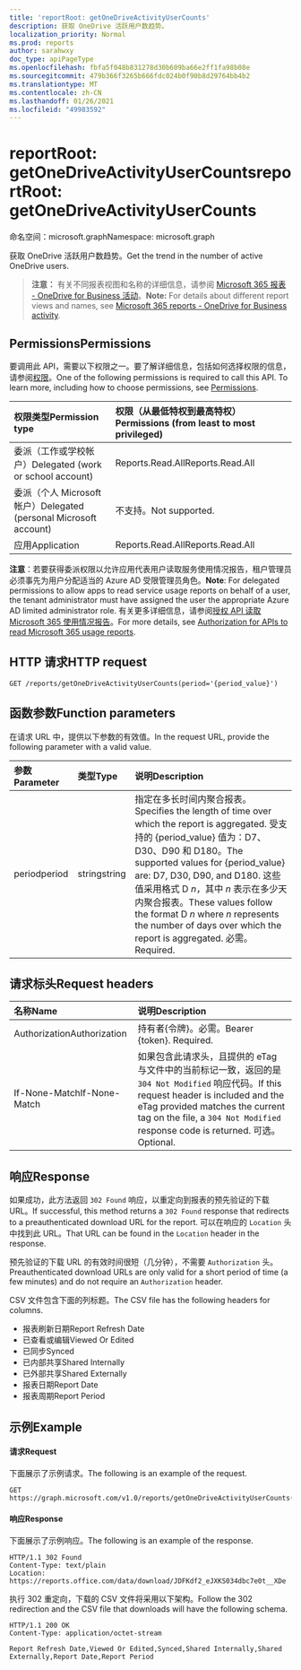 ```yaml
---
title: 'reportRoot: getOneDriveActivityUserCounts'
description: 获取 OneDrive 活跃用户数趋势。
localization_priority: Normal
ms.prod: reports
author: sarahwxy
doc_type: apiPageType
ms.openlocfilehash: fbfa5f048b831278d30b609ba66e2ff1fa98b08e
ms.sourcegitcommit: 479b366f3265b666fdc024b0f90b8d29764bb4b2
ms.translationtype: MT
ms.contentlocale: zh-CN
ms.lasthandoff: 01/26/2021
ms.locfileid: "49983592"
---
```

# <a name="reportroot-getonedriveactivityusercounts"></a><span data-ttu-id="37fdc-103">reportRoot: getOneDriveActivityUserCounts</span><span class="sxs-lookup"><span data-stu-id="37fdc-103">reportRoot: getOneDriveActivityUserCounts</span></span>

<span data-ttu-id="37fdc-104">命名空间：microsoft.graph</span><span class="sxs-lookup"><span data-stu-id="37fdc-104">Namespace: microsoft.graph</span></span>

<span data-ttu-id="37fdc-105">获取 OneDrive 活跃用户数趋势。</span><span class="sxs-lookup"><span data-stu-id="37fdc-105">Get the trend in the number of active OneDrive users.</span></span>

> <span data-ttu-id="37fdc-106">**注意：** 有关不同报表视图和名称的详细信息，请参阅 [Microsoft 365 报表 - OneDrive for Business 活动](https://support.office.com/client/OneDrive-for-Business-user-activity-8bbe4bf8-221b-46d6-99a5-2fb3c8ef9353)。</span><span class="sxs-lookup"><span data-stu-id="37fdc-106">**Note:** For details about different report views and names, see [Microsoft 365 reports - OneDrive for Business activity](https://support.office.com/client/OneDrive-for-Business-user-activity-8bbe4bf8-221b-46d6-99a5-2fb3c8ef9353).</span></span>

## <a name="permissions"></a><span data-ttu-id="37fdc-107">Permissions</span><span class="sxs-lookup"><span data-stu-id="37fdc-107">Permissions</span></span>

<span data-ttu-id="37fdc-p101">要调用此 API，需要以下权限之一。要了解详细信息，包括如何选择权限的信息，请参阅[权限](/graph/permissions-reference)。</span><span class="sxs-lookup"><span data-stu-id="37fdc-p101">One of the following permissions is required to call this API. To learn more, including how to choose permissions, see [Permissions](/graph/permissions-reference).</span></span>

| <span data-ttu-id="37fdc-110">权限类型</span><span class="sxs-lookup"><span data-stu-id="37fdc-110">Permission type</span></span>                        | <span data-ttu-id="37fdc-111">权限（从最低特权到最高特权）</span><span class="sxs-lookup"><span data-stu-id="37fdc-111">Permissions (from least to most privileged)</span></span> |
| :------------------------------------- | :--------------------------------------- |
| <span data-ttu-id="37fdc-112">委派（工作或学校帐户）</span><span class="sxs-lookup"><span data-stu-id="37fdc-112">Delegated (work or school account)</span></span>     | <span data-ttu-id="37fdc-113">Reports.Read.All</span><span class="sxs-lookup"><span data-stu-id="37fdc-113">Reports.Read.All</span></span>                         |
| <span data-ttu-id="37fdc-114">委派（个人 Microsoft 帐户）</span><span class="sxs-lookup"><span data-stu-id="37fdc-114">Delegated (personal Microsoft account)</span></span> | <span data-ttu-id="37fdc-115">不支持。</span><span class="sxs-lookup"><span data-stu-id="37fdc-115">Not supported.</span></span>                           |
| <span data-ttu-id="37fdc-116">应用</span><span class="sxs-lookup"><span data-stu-id="37fdc-116">Application</span></span>                            | <span data-ttu-id="37fdc-117">Reports.Read.All</span><span class="sxs-lookup"><span data-stu-id="37fdc-117">Reports.Read.All</span></span>                         |

<span data-ttu-id="37fdc-118">**注意**：若要获得委派权限以允许应用代表用户读取服务使用情况报告，租户管理员必须事先为用户分配适当的 Azure AD 受限管理员角色。</span><span class="sxs-lookup"><span data-stu-id="37fdc-118">**Note**: For delegated permissions to allow apps to read service usage reports on behalf of a user, the tenant administrator must have assigned the user the appropriate Azure AD limited administrator role.</span></span> <span data-ttu-id="37fdc-119">有关更多详细信息，请参阅[授权 API 读取 Microsoft 365 使用情况报告](/graph/reportroot-authorization)。</span><span class="sxs-lookup"><span data-stu-id="37fdc-119">For more details, see [Authorization for APIs to read Microsoft 365 usage reports](/graph/reportroot-authorization).</span></span>

## <a name="http-request"></a><span data-ttu-id="37fdc-120">HTTP 请求</span><span class="sxs-lookup"><span data-stu-id="37fdc-120">HTTP request</span></span>


<!-- { "blockType": "ignored" } --> 

```http
GET /reports/getOneDriveActivityUserCounts(period='{period_value}')
```

## <a name="function-parameters"></a><span data-ttu-id="37fdc-121">函数参数</span><span class="sxs-lookup"><span data-stu-id="37fdc-121">Function parameters</span></span>

<span data-ttu-id="37fdc-122">在请求 URL 中，提供以下参数的有效值。</span><span class="sxs-lookup"><span data-stu-id="37fdc-122">In the request URL, provide the following parameter with a valid value.</span></span>

| <span data-ttu-id="37fdc-123">参数</span><span class="sxs-lookup"><span data-stu-id="37fdc-123">Parameter</span></span> | <span data-ttu-id="37fdc-124">类型</span><span class="sxs-lookup"><span data-stu-id="37fdc-124">Type</span></span>   | <span data-ttu-id="37fdc-125">说明</span><span class="sxs-lookup"><span data-stu-id="37fdc-125">Description</span></span>                              |
| :-------- | :----- | :--------------------------------------- |
| <span data-ttu-id="37fdc-126">period</span><span class="sxs-lookup"><span data-stu-id="37fdc-126">period</span></span>    | <span data-ttu-id="37fdc-127">string</span><span class="sxs-lookup"><span data-stu-id="37fdc-127">string</span></span> | <span data-ttu-id="37fdc-128">指定在多长时间内聚合报表。</span><span class="sxs-lookup"><span data-stu-id="37fdc-128">Specifies the length of time over which the report is aggregated.</span></span> <span data-ttu-id="37fdc-129">受支持的 {period_value} 值为：D7、D30、D90 和 D180。</span><span class="sxs-lookup"><span data-stu-id="37fdc-129">The supported values for {period_value} are: D7, D30, D90, and D180.</span></span> <span data-ttu-id="37fdc-130">这些值采用格式 D *n*，其中 *n* 表示在多少天内聚合报表。</span><span class="sxs-lookup"><span data-stu-id="37fdc-130">These values follow the format D *n* where *n* represents the number of days over which the report is aggregated.</span></span> <span data-ttu-id="37fdc-131">必需。</span><span class="sxs-lookup"><span data-stu-id="37fdc-131">Required.</span></span> |

## <a name="request-headers"></a><span data-ttu-id="37fdc-132">请求标头</span><span class="sxs-lookup"><span data-stu-id="37fdc-132">Request headers</span></span>

| <span data-ttu-id="37fdc-133">名称</span><span class="sxs-lookup"><span data-stu-id="37fdc-133">Name</span></span>          | <span data-ttu-id="37fdc-134">说明</span><span class="sxs-lookup"><span data-stu-id="37fdc-134">Description</span></span>                              |
| :------------ | :--------------------------------------- |
| <span data-ttu-id="37fdc-135">Authorization</span><span class="sxs-lookup"><span data-stu-id="37fdc-135">Authorization</span></span> | <span data-ttu-id="37fdc-p104">持有者{令牌}。必需。</span><span class="sxs-lookup"><span data-stu-id="37fdc-p104">Bearer {token}. Required.</span></span>                |
| <span data-ttu-id="37fdc-138">If-None-Match</span><span class="sxs-lookup"><span data-stu-id="37fdc-138">If-None-Match</span></span> | <span data-ttu-id="37fdc-139">如果包含此请求头，且提供的 eTag 与文件中的当前标记一致，返回的是 `304 Not Modified` 响应代码。</span><span class="sxs-lookup"><span data-stu-id="37fdc-139">If this request header is included and the eTag provided matches the current tag on the file, a `304 Not Modified` response code is returned.</span></span> <span data-ttu-id="37fdc-140">可选。</span><span class="sxs-lookup"><span data-stu-id="37fdc-140">Optional.</span></span> |

## <a name="response"></a><span data-ttu-id="37fdc-141">响应</span><span class="sxs-lookup"><span data-stu-id="37fdc-141">Response</span></span>

<span data-ttu-id="37fdc-142">如果成功，此方法返回 `302 Found` 响应，以重定向到报表的预先验证的下载 URL。</span><span class="sxs-lookup"><span data-stu-id="37fdc-142">If successful, this method returns a `302 Found` response that redirects to a preauthenticated download URL for the report.</span></span> <span data-ttu-id="37fdc-143">可以在响应的 `Location` 头中找到此 URL。</span><span class="sxs-lookup"><span data-stu-id="37fdc-143">That URL can be found in the `Location` header in the response.</span></span>

<span data-ttu-id="37fdc-144">预先验证的下载 URL 的有效时间很短（几分钟），不需要 `Authorization` 头。</span><span class="sxs-lookup"><span data-stu-id="37fdc-144">Preauthenticated download URLs are only valid for a short period of time (a few minutes) and do not require an `Authorization` header.</span></span>

<span data-ttu-id="37fdc-145">CSV 文件包含下面的列标题。</span><span class="sxs-lookup"><span data-stu-id="37fdc-145">The CSV file has the following headers for columns.</span></span>

- <span data-ttu-id="37fdc-146">报表刷新日期</span><span class="sxs-lookup"><span data-stu-id="37fdc-146">Report Refresh Date</span></span>
- <span data-ttu-id="37fdc-147">已查看或编辑</span><span class="sxs-lookup"><span data-stu-id="37fdc-147">Viewed Or Edited</span></span>
- <span data-ttu-id="37fdc-148">已同步</span><span class="sxs-lookup"><span data-stu-id="37fdc-148">Synced</span></span>
- <span data-ttu-id="37fdc-149">已内部共享</span><span class="sxs-lookup"><span data-stu-id="37fdc-149">Shared Internally</span></span>
- <span data-ttu-id="37fdc-150">已外部共享</span><span class="sxs-lookup"><span data-stu-id="37fdc-150">Shared Externally</span></span>
- <span data-ttu-id="37fdc-151">报表日期</span><span class="sxs-lookup"><span data-stu-id="37fdc-151">Report Date</span></span>
- <span data-ttu-id="37fdc-152">报表周期</span><span class="sxs-lookup"><span data-stu-id="37fdc-152">Report Period</span></span>

## <a name="example"></a><span data-ttu-id="37fdc-153">示例</span><span class="sxs-lookup"><span data-stu-id="37fdc-153">Example</span></span>

#### <a name="request"></a><span data-ttu-id="37fdc-154">请求</span><span class="sxs-lookup"><span data-stu-id="37fdc-154">Request</span></span>

<span data-ttu-id="37fdc-155">下面展示了示例请求。</span><span class="sxs-lookup"><span data-stu-id="37fdc-155">The following is an example of the request.</span></span>


<!--{
  "blockType": "ignored",
  "isComposable": true,
  "name": "reportroot_getonedriveactivityusercounts"
}-->

```msgraph-interactive
GET https://graph.microsoft.com/v1.0/reports/getOneDriveActivityUserCounts(period='D7')
```


#### <a name="response"></a><span data-ttu-id="37fdc-156">响应</span><span class="sxs-lookup"><span data-stu-id="37fdc-156">Response</span></span>

<span data-ttu-id="37fdc-157">下面展示了示例响应。</span><span class="sxs-lookup"><span data-stu-id="37fdc-157">The following is an example of the response.</span></span>

<!-- {
  "blockType": "response",
  "truncated": true,
  "@odata.type": "microsoft.graph.report"
} -->

```http
HTTP/1.1 302 Found
Content-Type: text/plain
Location: https://reports.office.com/data/download/JDFKdf2_eJXKS034dbc7e0t__XDe
```

<span data-ttu-id="37fdc-158">执行 302 重定向，下载的 CSV 文件将采用以下架构。</span><span class="sxs-lookup"><span data-stu-id="37fdc-158">Follow the 302 redirection and the CSV file that downloads will have the following schema.</span></span>

<!-- { "blockType": "ignored" } --> 

```http
HTTP/1.1 200 OK
Content-Type: application/octet-stream

Report Refresh Date,Viewed Or Edited,Synced,Shared Internally,Shared Externally,Report Date,Report Period
```
<!-- uuid: 8fcb5dbc-d5aa-4681-8e31-b001d5168d79 
2015-10-25 14:57:30 UTC -->
<!-- {
  "type": "#page.annotation",
  "description": "Example",
  "keywords": "",
  "section": "documentation",
  "tocPath": "",
  "suppressions": [
  ]
}-->

